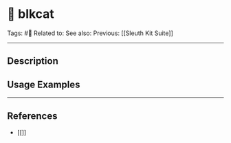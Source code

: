 # 💢 blkcat
Tags: #💢
Related to: 
See also: 
Previous: [[Sleuth Kit Suite]]

---
## Description


## Usage Examples


---
## References
- [[]]